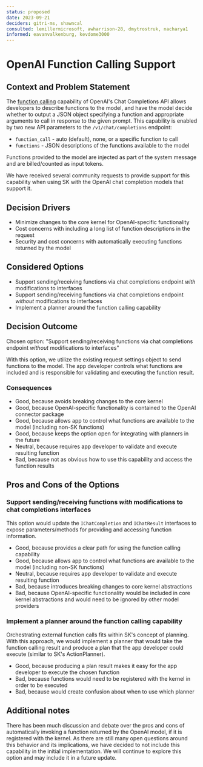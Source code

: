 ```yaml
---
status: proposed
date: 2023-09-21
deciders: gitri-ms, shawncal
consulted: lemillermicrosoft, awharrison-28, dmytrostruk, nacharya1
informed: eavanvalkenburg, kevdome3000
---
```

# OpenAI Function Calling Support

## Context and Problem Statement

The [function calling](https://platform.openai.com/docs/guides/gpt/function-calling) capability of OpenAI's Chat Completions API allows developers to describe functions to the model, and have the model decide whether to output a JSON object specifying a function and appropriate arguments to call in response to the given prompt.  This capability is enabled by two new API parameters to the `/v1/chat/completions` endpoint:
- `function_call` - auto (default), none, or a specific function to call
- `functions` - JSON descriptions of the functions available to the model

Functions provided to the model are injected as part of the system message and are billed/counted as input tokens.

We have received several community requests to provide support for this capability when using SK with the OpenAI chat completion models that support it.

## Decision Drivers

* Minimize changes to the core kernel for OpenAI-specific functionality
* Cost concerns with including a long list of function descriptions in the request
* Security and cost concerns with automatically executing functions returned by the model

## Considered Options

* Support sending/receiving functions via chat completions endpoint _with_ modifications to interfaces
* Support sending/receiving functions via chat completions endpoint _without_ modifications to interfaces
* Implement a planner around the function calling capability

## Decision Outcome

Chosen option: "Support sending/receiving functions via chat completions endpoint _without_ modifications to interfaces"

With this option, we utilize the existing request settings object to send functions to the model. The app developer controls what functions are included and is responsible for validating and executing the function result.

### Consequences

* Good, because avoids breaking changes to the core kernel
* Good, because OpenAI-specific functionality is contained to the OpenAI connector package
* Good, because allows app to control what functions are available to the model (including non-SK functions)
* Good, because keeps the option open for integrating with planners in the future
* Neutral, because requires app developer to validate and execute resulting function
* Bad, because not as obvious how to use this capability and access the function results

## Pros and Cons of the Options

### Support sending/receiving functions _with_ modifications to chat completions interfaces

This option would update the `IChatCompletion` and `IChatResult` interfaces to expose parameters/methods for providing and accessing function information. 

* Good, because provides a clear path for using the function calling capability
* Good, because allows app to control what functions are available to the model (including non-SK functions)
* Neutral, because requires app developer to validate and execute resulting function
* Bad, because introduces breaking changes to core kernel abstractions
* Bad, because OpenAI-specific functionality would be included in core kernel abstractions and would need to be ignored by other model providers

### Implement a planner around the function calling capability

Orchestrating external function calls fits within SK's concept of planning.  With this approach, we would implement a planner that would take the function calling result and produce a plan that the app developer could execute (similar to SK's ActionPlanner).

* Good, because producing a plan result makes it easy for the app developer to execute the chosen function
* Bad, because functions would need to be registered with the kernel in order to be executed
* Bad, because would create confusion about when to use which planner

## Additional notes
There has been much discussion and debate over the pros and cons of automatically invoking a function returned by the OpenAI model, if it is registered with the kernel. As there are still many open questions around this behavior and its implications, we have decided to not include this capability in the initial implementation.  We will continue to explore this option and may include it in a future update.